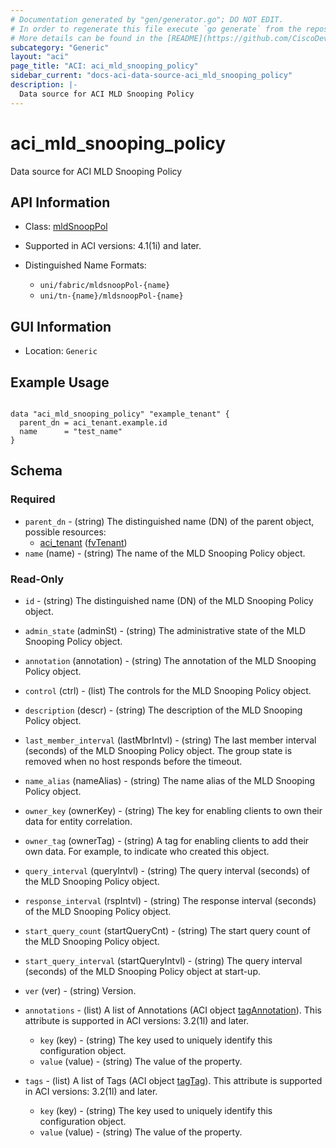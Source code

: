 ```yaml
---
# Documentation generated by "gen/generator.go"; DO NOT EDIT.
# In order to regenerate this file execute `go generate` from the repository root.
# More details can be found in the [README](https://github.com/CiscoDevNet/terraform-provider-aci/blob/master/README.md).
subcategory: "Generic"
layout: "aci"
page_title: "ACI: aci_mld_snooping_policy"
sidebar_current: "docs-aci-data-source-aci_mld_snooping_policy"
description: |-
  Data source for ACI MLD Snooping Policy
---
```


# aci_mld_snooping_policy #

Data source for ACI MLD Snooping Policy

## API Information ##

* Class: [mldSnoopPol](https://pubhub.devnetcloud.com/media/model-doc-latest/docs/app/index.html#/objects/mldSnoopPol/overview)

* Supported in ACI versions: 4.1(1i) and later.

* Distinguished Name Formats:
  - `uni/fabric/mldsnoopPol-{name}`
  - `uni/tn-{name}/mldsnoopPol-{name}`

## GUI Information ##

* Location: `Generic`

## Example Usage ##

```hcl

data "aci_mld_snooping_policy" "example_tenant" {
  parent_dn = aci_tenant.example.id
  name      = "test_name"
}

```

## Schema ##

### Required ###

* `parent_dn` - (string) The distinguished name (DN) of the parent object, possible resources:
  - [aci_tenant](https://registry.terraform.io/providers/CiscoDevNet/aci/latest/docs/resources/tenant) ([fvTenant](https://pubhub.devnetcloud.com/media/model-doc-latest/docs/app/index.html#/objects/fvTenant/overview))
* `name` (name) - (string) The name of the MLD Snooping Policy object.

### Read-Only ###

* `id` - (string) The distinguished name (DN) of the MLD Snooping Policy object.
* `admin_state` (adminSt) - (string) The administrative state of the MLD Snooping Policy object.
* `annotation` (annotation) - (string) The annotation of the MLD Snooping Policy object.
* `control` (ctrl) - (list) The controls for the MLD Snooping Policy object.
* `description` (descr) - (string) The description of the MLD Snooping Policy object.
* `last_member_interval` (lastMbrIntvl) - (string) The last member interval (seconds) of the MLD Snooping Policy object. The group state is removed when no host responds before the timeout.
* `name_alias` (nameAlias) - (string) The name alias of the MLD Snooping Policy object.
* `owner_key` (ownerKey) - (string) The key for enabling clients to own their data for entity correlation.
* `owner_tag` (ownerTag) - (string) A tag for enabling clients to add their own data. For example, to indicate who created this object.
* `query_interval` (queryIntvl) - (string) The query interval (seconds) of the MLD Snooping Policy object.
* `response_interval` (rspIntvl) - (string) The response interval (seconds) of the MLD Snooping Policy object.
* `start_query_count` (startQueryCnt) - (string) The start query count of the MLD Snooping Policy object.
* `start_query_interval` (startQueryIntvl) - (string) The query interval (seconds) of the MLD Snooping Policy object at start-up.
* `ver` (ver) - (string) Version.

* `annotations` - (list) A list of Annotations (ACI object [tagAnnotation](https://pubhub.devnetcloud.com/media/model-doc-latest/docs/app/index.html#/objects/tagAnnotation/overview)). This attribute is supported in ACI versions: 3.2(1l) and later.
  * `key` (key) - (string) The key used to uniquely identify this configuration object.
  * `value` (value) - (string) The value of the property.

* `tags` - (list) A list of Tags (ACI object [tagTag](https://pubhub.devnetcloud.com/media/model-doc-latest/docs/app/index.html#/objects/tagTag/overview)). This attribute is supported in ACI versions: 3.2(1l) and later.
  * `key` (key) - (string) The key used to uniquely identify this configuration object.
  * `value` (value) - (string) The value of the property.
